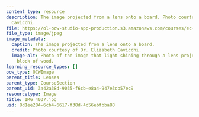```yaml
---
content_type: resource
description: The image projected from a lens onto a board. Photo courtesy of Dr. Elizabeth
  Cavicchi.
file: https://ol-ocw-studio-app-production.s3.amazonaws.com/courses/ec-050-recreate-experiments-from-history-inform-the-future-from-the-past-galileo-january-iap-2010/8d1ee2846cb46617f38d4c56ebfbba88_IMG_4037.jpg
file_type: image/jpeg
image_metadata:
  caption: The image projected from a lens onto a board.
  credit: Photo courtesy of Dr. Elizabeth Cavicchi.
  image-alt: Photo of the image that light shining through a lens projected onto a
    block of wood.
learning_resource_types: []
ocw_type: OCWImage
parent_title: Lenses
parent_type: CourseSection
parent_uid: 3a42a38d-9035-f6cb-e8a4-947e3cb57ec9
resourcetype: Image
title: IMG_4037.jpg
uid: 8d1ee284-6cb4-6617-f38d-4c56ebfbba88
---
```

